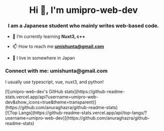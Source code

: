 <h1 align="center">Hi 👋, I'm umipro-web-dev</h1>
<h3 align="center">I am a Japanese student who mainly writes web-based code.</h3>

- 🌱 I’m currently learning **Nuxt3, c++**

- 📫 How to reach me **umishunta@gmail.com**

- 📝 I live in somewhere in Japan

<h3 align="left">Connect with me: umishunta@gmail.com</h3>
<p align="left">
  I usually use typescript, vue, nuxt3, and python!
</p>

<div id="cards">
  <div>
    [![umipro-web-dev's GitHub stats](https://github-readme-stats.vercel.app/api?username=umipro-web-dev&show_icons=true&theme=transparent)](https://github.com/anuraghazra/github-readme-stats)
  </div>
  <div>
    [![Top Langs](https://github-readme-stats.vercel.app/api/top-langs/?username=umipro-web-dev)](https://github.com/anuraghazra/github-readme-stats)
  </div>
</div>

<style>
  div#cards {
    display: flex;
    flex-wrap: wrap;
  }
</style>

